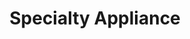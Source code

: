---
title: "Specialty Appliance"
url: /greenwood-village/specialty-appliance/
shop: Haushaltsgeräte
---